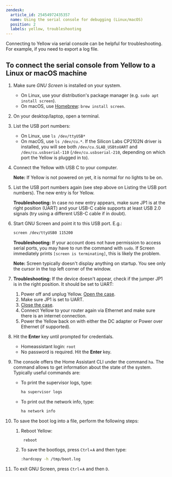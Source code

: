 ```yaml
---
zendesk:
  article_id: 25454972435357
  name: Using the serial console for debugging (Linux/macOS)
  position: 2
  labels: yellow, troubleshooting
---
```


Connecting to Yellow via serial console can be helpful for troubleshooting. For example, if you need to export a log file.

## To connect the serial console from Yellow to a Linux or macOS machine

1. Make sure _GNU Screen_ is installed on your system.
   - On Linux, use your distribution's package manager (e.g. `sudo apt install screen`).
   - On macOS, use [Homebrew](https://formulae.brew.sh/formula/screen): `brew install screen`.
2. On your desktop/laptop, open a terminal.
3. List the USB port numbers:
   - On Linux, use `ls /dev/ttyUSB*`
   - On macOS, use `ls /dev/cu.*`. If the Silicon Labs CP2102N driver is installed, you will see both `/dev/cu.SLAB_USBtoUART` and `/dev/cu.usbserial-110` (`/dev/cu.usbserial-210`, depending on which port the Yellow is plugged in to).
4. Connect the Yellow with USB C to your computer.

   **Note:** If Yellow is not powered on yet, it is normal for no lights to be on.

5. List the USB port numbers again (see step above on Listing the USB port numbers). The new entry is for Yellow.

   **Troubleshooting:** In case no new entry appears, make sure JP1 is at the right position (UART) and your USB-C cable supports at least USB 2.0 signals (try using a different USB-C cable if in doubt).

6. Start GNU Screen and point it to this USB port. E.g.:

   ```sh
   screen /dev/ttyUSB0 115200
   ```

   **Troubleshooting:** If your account does not have permission to access serial ports, you may have to run the command with `sudo`. If Screen immediately prints `[screen is terminating]`, this is likely the problem.

   **Note:** Screen typically doesn't display anything on startup. You see only the cursor in the top left corner of the window.

7. **Troubleshooting:** If the device doesn't appear, check if the jumper JP1 is in the right position. It should be set to UART:
   1. Power off and unplug Yellow. [Open the case](/hc/en-us/articles/25298668266269-Home-Assistant-Yellow-Kit-with-CM4-and-optional-NVMe).
   2. Make sure JP1 is set to UART.
   3. [Close the case](/hc/en-us/articles/25298668266269-Home-Assistant-Yellow-Kit-with-CM4-and-optional-NVMe).
   4. Connect Yellow to your router again via Ethernet and make sure there is an internet connection.
   5. Power the Yellow back on with either the DC adapter or Power over Ethernet (if supported).
8. Hit the **Enter** key until prompted for credentials.
   - Homeassistant login: `root`
   - No password is required. Hit the **Enter** key.
9. The console offers the Home Assistant CLI under the command `ha`. The command allows to get information about the state of the system.
   Typically useful commands are:

   - To print the supervisor logs, type:

     ```sh
     ha supervisor logs
     ```

   - To print out the network info, type:

     ```sh
     ha network info
     ```

10. To save the boot log into a file, perform the following steps:

    1. Reboot Yellow:

       ```sh
        reboot
       ```

    2. To save the bootlogs, press `Ctrl`+`A` and then type:

       ```sh
       :hardcopy -h /tmp/boot.log
       ```

11. To exit GNU Screen, press `Ctrl`+`A` and then `D`.
